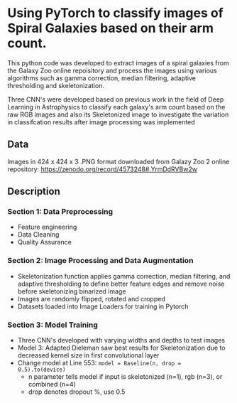 # Using PyTorch to classify images of Spiral Galaxies based on their arm count.


This python code was developed to extract images of a spiral galaxies from the Galaxy Zoo online repoisitory and process the images using various algorithms such as gamma correction, 
median filtering, adaptive thresholding and skeletonization.

Three CNN's were developed based on previous work in the field of Deep Learning in Astrophysics to classify each galaxy's arm count based on the raw RGB images and also its Skeletonized image to 
investigate the variation in classifcation results after image processing was implemented

## Data
Images in 424 x 424 x 3 .PNG format downloaded from Galazy Zoo 2 online repository: https://zenodo.org/record/4573248#.YrmDdRVBw2w


## Description

### Section 1: Data Preprocessing
- Feature engineering
- Data Cleaning
- Quality Assurance


### Section 2: Image Processing and Data Augmentation
- Skeletonization function applies gamma correction, median filtering, and adaptive thresholding to define better feature edges and remove noise before skeletonizing binarized image
- Images are randomly flipped, rotated and cropped
- Datasets loaded into Image Loaders for training in Pytorch

### Section 3: Model Training
- Three CNN's developed with varying widths and depths to test images
- Model 3: Adapted Dieleman saw best results for Skeletonization due to decreased kernel size in first convolutional layer
- Change model at Line 553: `model = Baseline(n, drop = 0.5).to(device)`
    - n parameter tells model if input is skeletonized (n=1), rgb (n=3), or combined (n=4)
    - drop denotes dropout %, use 0.5   


